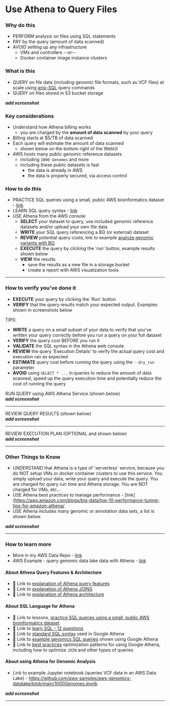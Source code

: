 # Use Athena to Query Files

### Why do this
 - PERFORM analysis on files using SQL statements
 - PAY by the query (amount of data scanned)
 - AVOID setting up any infrastructure 
    - VMs and controllers --or-- 
    - Docker container image instance clusters

### What is this
 - QUERY on file data (including genomic file formats, such as VCF files) at scale using [ansi-SQL](https://en.wikipedia.org/wiki/SQL) query commands
 - QUERY on files stored in S3 bucket storage 

***add screenshot***

### Key considerations
 - Understand how Athena billing works 
    - you are charged by the **amount of data scanned** by your query
 - Billing starts at $5/TB of data scanned
 - Each query will estimate the amount of data scanned 
    - shown below on the bottom right of the WebUI
 - AWS hosts many public genomic reference datasets
   - including `1000 Genomes` and more
   - including these public datasets is fast
      - the data is already in AWS
      - the data is properly secured, via access control 

### How to do this
 - PRACTICE SQL queries using a small, public AWS bioinformatics dataset - [link](https://github.com/lynnlangit/AWS-for-bioinformatics/blob/master/1_Files_%26_Data/6a_SQLQuestions.md)
 - LEARN SQL query syntax - [link](https://www.w3schools.com/sql/sql_intro.asp)
 - USE Athena from the AWS console
    - **SELECT** your dataset to query, use included genomic reference datasets and/or upload your own file data
    - **WRITE** your SQL query referencing a BQ (or external) dataset 
    - **REVIEW** potential query costs, link to example [analyze genomic variants with BQ](https://cloud.google.com/genomics/docs/tutorials/analyze-variants-advanced)
    - **EXECUTE** the query by clicking the 'run' button, example results shown below
    - **VIEW** the results 
      - save the results as a new file in a storage bucket
      - create a report with AWS visualization tools


-----
### How to verify you've done it
 - **EXECUTE** your query by clicking the 'Run' button 
 - **VERIFY** that the query results match your expected output. Examples shown in screenshots below

 TIPS:
 - **WRITE** a query on a small subset of your data to verify that you've written your query correctly before you run a query on your full dataset
 - **VERIFY** the query cost BEFORE you run it 
 - **VALIDATE** the SQL syntax in the Athena web console
  - **REVIEW** the query 'Execution Details' to verify the actual query cost and execution ran as expected
  - **ESTIMATE** query cost before running the query using the `--dry_run` parameter 
 - **AVOID** using `SELECT * ...` in queries to reduce the amount of data scanned, speed up the query execution time and potentially reduce the cost of running the query

 
 RUN QUERY using AWS Athena Service (shown below)  
***add screenshot***
 
 ---
 
 REVIEW QUERY RESULTS (shown below)  
***add screenshot***
 
 ---
 
 REVIEW EXECUTION PLAN (OPTIONAL and shown below)    
 ***add screenshot***
  
---

### Other Things to Know
 
 - UNDERSTAND that Athena is a type of 'serverless' service, because you do NOT setup VMs or docker container clusters to use this service.  You simply upload your data, write your query and execute the query.  You are charged for query run time and Athena storage.  You are NOT charged for VMs, etc...
 - USE Athena best practices to manage performance - [link](https://aws.amazon.com/blogs/big-data/top-10-performance-tuning-tips-for-amazon-athena/
 - USE Athena includes many genomic or annotation data sets, a list is shown below. 

***add screenshot***

 -------


### How to learn more

- More in my AWS Data Repo - [link](https://github.com/lynnlangit/Hello-AWS-Data-Services/tree/master/4_data_lake/2_Athena)
- AWS Example - query genomic data lake data with Athena - [link](https://aws.amazon.com/blogs/industries/perform-interactive-queries-on-your-genomics-data-using-amazon-athena-or-amazon-redshift/)

#### About Athena Query Features & Architecture
 - 📘 Link to [explanation of Athena query features](https://medium.com/google-cloud/Athena-explained-querying-your-data-9e017f2714a3)
 - 📘 Link to [explanation of Athena JOINS](https://medium.com/google-cloud/Athena-explained-working-with-joins-nested-repeated-data-1941646ccb5b)
 - 📘 Link to [explanation of Athena architecture](https://medium.com/google-cloud/Athena-explained-overview-357055ecfda3)

#### About SQL Language for Athena
 - 📘 Link to lessons, [practice SQL queries using a small, public AWS bioinformatics dataset](https://github.com/lynnlangit/AWS-for-bioinformatics/blob/master/1_Files_%26_Data/6a_SQLQuestions.md)
 - 📘 Link to [learn SQL - 12 questions](https://en.wikibooks.org/wiki/Data_Management_in_Bioinformatics/SQL_Exercises)
 - 📘 Link to [standard SQL syntax](https://cloud.google.com/Athena/docs/reference/standard-sql/query-syntax) used in Google Athena  
 - 📘 Link to [example genomics SQL queries](https://codelabs.developers.google.com/codelabs/genomics-vcfbq/#4) shown using Google Athena 
 - 📘 Link to [best practices](https://cloud.google.com/Athena/docs/best-practices-performance-compute) optimization patterns for using Google Athena, including how to optimize `JOIN` and other types of queries     

#### About using Athena for Genomic Analysis

 - Link to example Jupyter notebook (queries VCF data in an AWS Data Lake) - https://github.com/aws-samples/aws-genomics-datalake/blob/main/1000Genomes.ipynb

***add screenshot***
  
---

